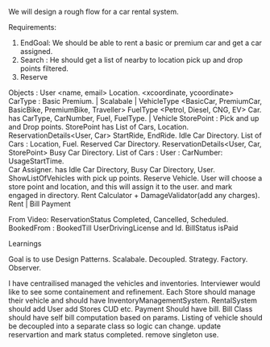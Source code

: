 We will design a rough flow for a car rental system.


Requirements:
1. EndGoal: We should be able to rent a basic or premium car and get a car assigned. 
2. Search : He should get a list of nearby to location pick up and drop points filtered.
3. Reserve 

Objects :
User <name, email>
Location. <xcoordinate, ycoordinate>
CarType : Basic Premium. | Scalabale | VehicleType <BasicCar, PremiumCar, BasicBike, PremiumBike, Traveller>
FuelType <Petrol, Diesel, CNG, EV>
Car. has CarType, CarNumber, Fuel, FuelType.  | Vehicle
StorePoint : Pick and up and Drop points.
StorePoint has List of Cars, Location. ReservationDetails<User, Car> StartRide, EndRide.
Idle Car Directory. List of Cars : Location, Fuel.
Reserved Car Directory. ReservationDetails<User, Car, StorePoint>
Busy Car Directory. List of Cars : User : CarNumber: UsageStartTime.  
Car Assigner.  has Idle Car Directory, Busy Car Directory, User. ShowListOfVehicles with pick up points. Reserve Vehicle. 
User will choose a store point and location, and this will assign it to the user. and mark engaged in directory.
Rent Calculator + DamageValidator(add any charges).
Rent | Bill
Payment




From Video:
ReservationStatus Completed, Cancelled, Scheduled.
BookedFrom : BookedTill
UserDrivingLicense and Id.
BillStatus isPaid


Learnings 

Goal is to use Design Patterns. Scalabale. Decoupled. Strategy. Factory. Observer.

I have centrailised managed the vehicles and inventories.
Interviewer would like to see some containement and refinement.
Each Store should manage their vehicle and should have InventoryManagementSystem.
RentalSystem should add User add Stores CUD etc.
Payment Should have bill.
Bill Class should have self bill computation based on params.
Listing of vehicle should be decoupled into a separate class so logic can change.
update reservartion and mark status completed.
remove singleton use.